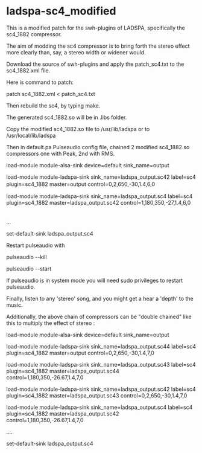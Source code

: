 # ladspa-sc4_modified


This is a modified patch for the swh-plugins of LADSPA, specifically the sc4_1882 compressor.

The aim of modding the sc4 compressor is to bring forth the stereo effect more clearly than, say, a stereo width or widener would.

Download the source of swh-plugins and apply the patch_sc4.txt to the sc4_1882.xml file.

Here is command to patch:

patch sc4_1882.xml < patch_sc4.txt


Then rebuild the sc4, by typing make.


The generated sc4_1882.so will be in .libs folder.


Copy the modified sc4_1882.so file to /usr/lib/ladspa or to /usr/local/lib/ladspa


Then in default.pa Pulseaudio config file, chained 2 modified sc4_1882.so compressors one with Peak, 2nd with RMS.



load-module module-alsa-sink device=default sink_name=output




load-module module-ladspa-sink sink_name=ladspa_output.sc42 label=sc4 plugin=sc4_1882 master=output control=0,2,650,-30,1.4,6,0 &#12288;




load-module module-ladspa-sink sink_name=ladspa_output.sc4 label=sc4 plugin=sc4_1882 master=ladspa_output.sc42 control=1,180,350,-27,1.4,6,0 &#12288;




...

set-default-sink ladspa_output.sc4


Restart pulseaudio with

pulseaudio --kill

pulseaudio --start


If pulseaudio is in system mode you will need sudo privileges to restart pulseaudio.

Finally, listen to any 'stereo' song, and you might get a hear a 'depth' to the music.




Additionally, the above chain of compressors can be "double chained" like this to multiply the effect of stereo :



load-module module-alsa-sink device=default sink_name=output


load-module module-ladspa-sink sink_name=ladspa_output.sc44 label=sc4 plugin=sc4_1882 master=output control=0,2,650,-30,1.4,7,0


load-module module-ladspa-sink sink_name=ladspa_output.sc43 label=sc4 plugin=sc4_1882 master=ladspa_output.sc44 control=1,180,350,-26.67,1.4,7,0


load-module module-ladspa-sink sink_name=ladspa_output.sc42 label=sc4 plugin=sc4_1882 master=ladspa_output.sc43 control=0,2,650,-30,1.4,7,0


load-module module-ladspa-sink sink_name=ladspa_output.sc4 label=sc4 plugin=sc4_1882 master=ladspa_output.sc42 control=1,180,350,-26.67,1.4,7,0


....



set-default-sink ladspa_output.sc4
